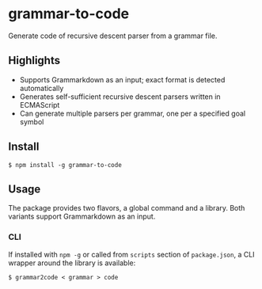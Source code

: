 # grammar-to-code

Generate code of recursive descent parser from a grammar file.

## Highlights

- Supports Grammarkdown as an input; exact format is detected automatically
- Generates self-sufficient recursive descent parsers written in ECMAScript
- Can generate multiple parsers per grammar, one per a specified goal symbol

## Install

```
$ npm install -g grammar-to-code
```

## Usage

The package provides two flavors, a global command and a library. Both variants support Grammarkdown as an input.

### CLI

If installed with `npm -g` or called from `scripts` section of `package.json`, a CLI wrapper around the library is available:

```
$ grammar2code < grammar > code
```
